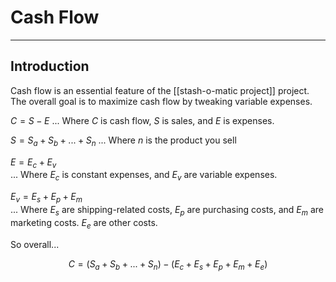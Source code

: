 # Cash Flow


---
## Introduction
Cash flow is an essential feature of the [[stash-o-matic project]] project. The overall goal is to maximize cash flow by tweaking variable expenses. 

$C = S - E$ 
... Where *C* is cash flow, *S* is sales, and *E* is expenses.

$S = S_a + S_b + ... + S_n$ ... Where *n* is the product you sell

$E = E_c + E_v$ 	
... Where $E_c$ is constant expenses, and $E_v$ are variable expenses.

$E_v = E_s + E_p + E_m$ 	
... Where $E_s$ are shipping-related costs, $E_p$ are purchasing costs, and $E_m$ are marketing costs. $E_e$ are other costs.

So overall...

$$
C = (S_a + S_b + ... + S_n) - (E_c + E_s + E_p + E_m + E_e)
$$

